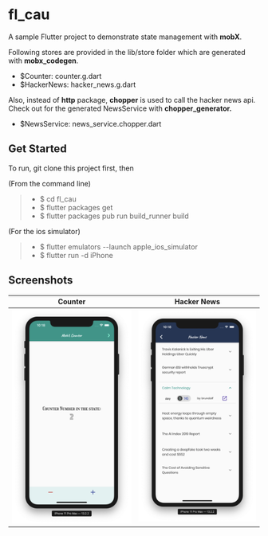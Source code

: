 # fl_cau

A sample Flutter project to demonstrate state management with **mobX**.

Following stores are provided in the lib/store folder which are generated with **mobx_codegen**.
- $Counter: counter.g.dart
- $HackerNews: hacker_news.g.dart

Also, instead of **http** package, **chopper** is used to call the hacker news api. Check out for the generated NewsService with **chopper_generator.**

- $NewsService: news_service.chopper.dart

## Get Started

To run, git clone this project first, then

(From the command line)
> - $ cd fl_cau
> - $ flutter packages get
> - $ flutter packages pub run build_runner build

(For the ios simulator)
> - $ flutter emulators --launch apple_ios_simulator
> - $ flutter run -d iPhone

## Screenshots

| Counter                               | Hacker News                           |
| ------------------------------------- | ------------------------------------- |
| ![Counter](./screenshots/counter.png) | ![HackerNews](./screenshots/news.png) |


